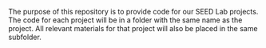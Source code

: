 The purpose of this repository is to provide code for our SEED Lab projects.
The code for each project will be in a folder with the same name as the project. 
All relevant materials for that project will also be placed in the same subfolder. 
